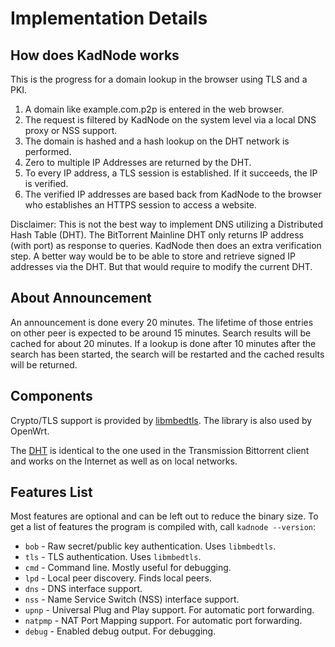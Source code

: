# Implementation Details

## How does KadNode works

This is the progress for a domain lookup in the browser using TLS and a PKI.

1. A domain like example.com.p2p is entered in the web browser.
2. The request is filtered by KadNode on the system level via a local DNS proxy or NSS support.
3. The domain is hashed and a hash lookup on the DHT network is performed.
4. Zero to multiple IP Addresses are returned by the DHT.
5. To every IP address, a TLS session is established. If it succeeds, the IP is verified.
6. The verified IP addresses are based back from KadNode to the browser who establishes an HTTPS session to access a website.

Disclaimer: This is not the best way to implement DNS utilizing a Distributed Hash Table (DHT).
The BitTorrent Mainline DHT only returns IP address (with port) as response to queries.
KadNode then does an extra verification step.
A better way would be to be able to store and retrieve signed IP addresses via the DHT.
But that would require to modify the current DHT.


## About Announcement

An announcement is done every 20 minutes. The lifetime of those entries on other peer is expected to be around 15 minutes.
Search results will be cached for about 20 minutes. If a lookup is done after 10 minutes after the search has been started,
the search will be restarted and the cached results will be returned.


## Components

Crypto/TLS support is provided by [libmbedtls](https://github.com/ARMmbed/mbedtls/).
The library is also used by OpenWrt.

The [DHT](https://github.com/jech/dht) is identical to the one used in the Transmission Bittorrent
client and works on the Internet as well as on local networks.


## Features List

Most features are optional and can be left out to reduce the binary size.
To get a list of features the program is compiled with, call `kadnode --version`:

* `bob` - Raw secret/public key authentication. Uses `libmbedtls`.
* `tls` - TLS authentication. Uses `libmbedtls`.
* `cmd` - Command line. Mostly useful for debugging.
* `lpd` - Local peer discovery. Finds local peers.
* `dns` - DNS interface support.
* `nss` - Name Service Switch (NSS) interface support.
* `upnp` - Universal Plug and Play support. For automatic port forwarding.
* `natpmp` - NAT Port Mapping support. For automatic port forwarding.
* `debug` - Enabled debug output. For debugging.

